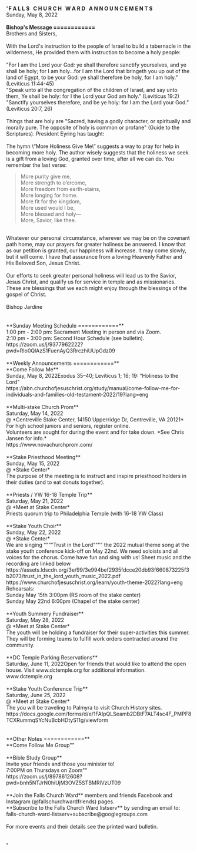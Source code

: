 "**F A L L S &nbsp; C H U R C H &nbsp; W A R D &nbsp; A N N O U N C E M E N T S**<br />
Sunday, May 8, 2022<br />
<br />
**Bishop's Message ============**<br />
Brothers and Sisters,<br />
<br />
With the Lord's instruction to the people of Israel to build a tabernacle in the wilderness, He provided them with instruction to become a holy people:<br />
<br />
\"For I am the Lord your God: ye shall therefore sanctify yourselves, and ye shall be holy; for I am holy...for I am the Lord that bringeth you up out of the land of Egypt, to be your God: ye shall therefore be holy, for I am holy.\" (Leviticus 11:44-45)<br />
\"Speak unto all the congregation of the children of Israel, and say unto them, Ye shall be holy: for I the Lord your God am holy.\" (Leviticus 19:2)<br />
\"Sanctify yourselves therefore, and be ye holy: for I am the Lord your God.\" (Leviticus 20:7, 26)<br />
<br />
Things that are holy are \"Sacred, having a godly character, or spiritually and morally pure. The opposite of holy is common or profane\" (Guide to the Scriptures). President Eyring has taught:<br />
<br />
The hymn \“More Holiness Give Me\” suggests a way to pray for help in becoming more holy. The author wisely suggests that the holiness we seek is a gift from a loving God, granted over time, after all we can do. You remember the last verse:<br />
> More purity give me,<br />
> More strength to o’ercome,<br />
> More freedom from earth-stains,<br />
> More longing for home.<br />
> More fit for the kingdom,<br />
> More used would I be,<br />
> More blessed and holy—<br />
> More, Savior, like thee.<br />
<br />
Whatever our personal circumstance, wherever we may be on the covenant path home, may our prayers for greater holiness be answered. I know that as our petition is granted, our happiness will increase. It may come slowly, but it will come. I have that assurance from a loving Heavenly Father and His Beloved Son, Jesus Christ.<br />
<br />
Our efforts to seek greater personal holiness will lead us to the Savior, Jesus Christ, and qualify us for service in temple and as missionaries. These are blessings that we each might enjoy through the blessings of the gospel of Christ.<br />
<br />
Bishop Jardine<br />
<br />
<br />
**Sunday Meeting Schedule ============**<br />
1:00 pm - 2:00 pm: Sacrament Meeting in person and via Zoom. <br />
2:10 pm - 3:00 pm: Second Hour Schedule (see bulletin). <br />
https://zoom.us/j/9377962222?pwd=Rlo0QlAzS1FuenAyQ3RrczhiUUpGdz09<br />
<br />
**Weekly Announcements ============**<br />
**Come Follow Me**<br />
Sunday, May 8, 2022Exodus 35–40; Leviticus 1; 16; 19: “Holiness to the Lord”<br />
https://abn.churchofjesuschrist.org/study/manual/come-follow-me-for-individuals-and-families-old-testament-2022/19?lang=eng<br />
<br />
**Multi-stake Church Prom**<br />
Saturday, May 14, 2022<br />
@ *Centreville Stake Center, 14150 Upperridge Dr, Centreville, VA 20121*<br />
For high school juniors and seniors, register online.<br />
Volunteers are sought for during the event and for take down. *See Chris Jansen for info.*<br />
https://www.novachurchprom.com/<br />
<br />
**Stake Priesthood Meeting**<br />
Sunday, May 15, 2022<br />
@ *Stake Center*<br />
The purpose of the meeting is to instruct and inspire priesthood holders in their duties (and to eat donuts together).<br />
<br />
**Priests / YW 16-18 Temple Trip**<br />
Saturday, May 21, 2022<br />
@ *Meet at Stake Center*<br />
Priests quorum trip to Philadelphia Temple (with 16-18 YW Class)<br />
<br />
**Stake Youth Choir**<br />
Sunday, May 22, 2022<br />
@ *Stake Center*<br />
We are singing """"Trust in the Lord"""" the 2022 mutual theme song at the stake youth conference kick-off on May 22nd.  We need soloists and all voices for the chorus.  Come have fun and sing with us!  Sheet music and the recording are linked below<br />
https://assets.ldscdn.org/3e/99/3e994bef2935fdcce20db93f660873225f3b2073/trust_in_the_lord_youth_music_2022.pdf<br />
https://www.churchofjesuschrist.org/learn/youth-theme-2022?lang=eng<br />
Rehearsals:<br />
Sunday May 15th 3:00pm (RS room of the stake center)<br />
Sunday May 22nd 6:00pm (Chapel of the stake center)<br />
<br />
**Youth Summery Fundraiser**<br />
Saturday, May 28, 2022<br />
@ *Meet at Stake Center*<br />
The youth will be holding a fundraiser for their super-activities this summer. They will be forming teams to fulfill work orders contracted around the community.  <br />
<br />
**DC Temple Parking Reservations**<br />
Saturday, June 11, 2022Open for friends that would like to attend the open house. Visit www.dctemple.org for additional information.<br />
www.dctemple.org<br />
<br />
**Stake Youth Conference Trip**<br />
Saturday, June 25, 2022<br />
@ *Meet at Stake Center*<br />
The you will be traveling to Palmyra to visit Church History sites. <br />
https://docs.google.com/forms/d/e/1FAIpQLSeamb2DBtF7ALT4sc4F_PMPF8TCXRummqSYcNuBcbHDtyS11g/viewform<br />
<br />
<br />
**Other Notes ============**<br />
**Come Follow Me Group""<br />
<br />
**Bible Study Group**<br />
Invite your friends and those you minister to!<br />
7:00PM on Thursdays on Zoom""<br />
https://zoom.us/j/8978612608?pwd=bnh5NTJrN0hiUjM3OVZ5STBMRlVzUT09<br />
<br />
 **Join the Falls Church Ward** members and friends Facebook and Instagram (@fallschurchwardfriends) pages.  <br />
 **Subscribe to the Falls Church Ward listserv** by sending an email to: falls-church-ward-listserv+subscribe@googlegroups.com  <br />
<br />
For more events and their details see the printed ward bulletin.  <br />
<br />
<br />
"
